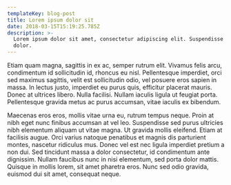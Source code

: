 ```yaml
---
templateKey: blog-post
title: Lorem ipsum dolor sit
date: 2018-03-15T15:19:25.785Z
description: >-
  Lorem ipsum dolor sit amet, consectetur adipiscing elit. Suspendisse ut luctus
  dolor.
---
```

Etiam quam magna, sagittis in ex ac, semper rutrum elit. Vivamus felis arcu, condimentum id sollicitudin id, rhoncus eu nisl. Pellentesque imperdiet, orci sed maximus sagittis, velit est sollicitudin odio, vel posuere eros sapien in massa. In lectus justo, imperdiet eu purus quis, efficitur placerat mauris. Donec at ultrices libero. Nulla facilisi. Nullam iaculis ligula ut feugiat porta. Pellentesque gravida metus ac purus accumsan, vitae iaculis ex bibendum.

Maecenas eros eros, mollis vitae urna eu, rutrum tempus neque. Proin at nibh eget nunc finibus accumsan at vel leo. Suspendisse sed purus ultricies nibh elementum aliquam ut vitae magna. Ut gravida mollis eleifend. Etiam at facilisis augue. Orci varius natoque penatibus et magnis dis parturient montes, nascetur ridiculus mus. Donec vel est nec ligula imperdiet pretium a non dui. Sed tincidunt massa a dolor consectetur, id condimentum ante dignissim. Nullam faucibus nunc in nisi elementum, sed porta dolor mattis. Quisque in mollis lorem, sit amet pharetra eros. Nunc sed odio gravida, euismod dui sit amet, consequat neque.
